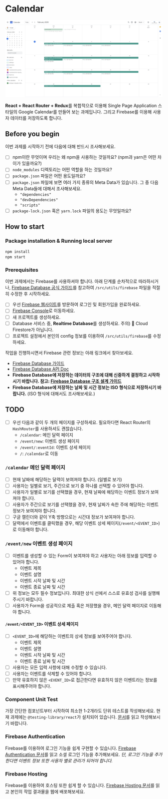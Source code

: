 # Calendar

![Calendar](/readme-assets/calendar.png)

**React + React Router + Redux**를 복합적으로 이용해 Single Page Application 스타일의 Google Calendar를 만들어 보는 과제입니다. 그리고 Firebase를 이용해 사용자 데이터를 저장하도록 합니다.

## Before you begin

이번 과제를 시작하기 전에 다음에 대해 반드시 조사해보세요.

- [ ] npm이란 무엇이며 우리는 왜 npm을 사용하는 것일까요? (npm과 yarn은 어떤 차이가 있을까요?)
- [ ] `node_modules` 디렉토리는 어떤 역할을 하는 것일까요?
- [ ] `package.json` 파일은 어떤 용도일까요?
- [ ] `package.json` 파일에 보면 여러 가지 종류의 Meta Data가 있습니다. 그 중 다음 Meta Data들에 대해서 조사해보세요.
  - `"dependencies"`
  - `"devDependencies"`
  - `"scripts"`
- [ ] `package-lock.json` 혹은 `yarn.lock` 파일의 용도는 무엇일까요?

## How to start

### Package installation & Running local server

```sh
npm install
npm start
```

### Prerequisites

이번 과제에서는 Firebase를 사용하셔야 합니다. 아래 단계를 순차적으로 따라하시거나, [Firebase Database 공식 가이드](https://firebase.google.com/docs/database/web/start)를 참고하여 `/src/utils/firebase` 파일을 적절히 수정한 후 시작하세요.

- [ ] 우선 [Firebase 웹사이트](https://firebase.google.com/)를 방문하여 로그인 및 회원가입을 완료하세요.
- [ ] [Firebase Console](https://console.firebase.google.com)로 이동하세요.
- [ ] 새 프로젝트를 생성하세요.
- [ ] Database 서비스 중, **Realtime Database**를 생성하세요. 주의) 🚨 Cloud Firestore가 아닙니다.
- [ ] 프로젝트 설정에서 본인의 config 정보를 이용하여 `/src/utils/firebase`를 수정하세요.

작업을 진행하시면서 Firebase 관련 정보는 아래 링크에서 찾아보세요.

- [Firebase Database 가이드](https://firebase.google.com/docs/database/web/start)
- [Firebase Database API Doc](https://firebase.google.com/docs/reference/js/firebase.database)
- **Firebase Database에 저장하는 데이터의 구조에 대해 신중하게 결정하고 시작하시기 바랍니다. 참고: [Firebase Database 구조 설계 가이드](https://firebase.google.com/docs/database/web/structure-data)**
- **Firebase Database에 저장하는 날짜 및 시간 정보는 ISO 형식으로 저장하시기 바랍니다.** (ISO 형식에 대해서도 조사해보세요.)

## TODO

- [ ] 우선 다음과 같이 두 개의 페이지를 구성하세요. 필요하다면 React Router의 `HashRouter`를 사용하셔도 괜찮습니다.
  - `/calendar`: 메인 달력 페이지
  - `/event/new`: 이벤트 생성 페이지
  - `/event/:eventId`: 이벤트 상세 페이지
  - `/`: `/calendar`로 이동

### `/calendar` 메인 달력 페이지

- [ ] 현재 날짜에 해당하는 달력이 보여져야 합니다. (일별로 보기)
- [ ] 사용자는 일별로 보기, 주간으로 보기 중 하나를 선택할 수 있어야 합니다.
- [ ] 사용자가 일별로 보기를 선택했을 경우, 현재 날짜에 해당하는 이벤트 정보가 보여져야 합니다.
- [ ] 사용자가 주간으로 보기를 선택했을 경우, 현재 날짜가 속한 주에 해당하는 이벤트 정보가 보여져야 합니다.
- [ ] 구글 캘린더와 같이 Y축 방향으로는 시간대 정보가 보여져야 합니다.
- [ ] 달력에서 이벤트를 클릭했을 경우, 해당 이벤트 상세 페이지(`/event/<EVENT_ID>`)로 이동해야 합니다.

### `/event/new` 이벤트 생성 페이지

- [ ] 이벤트를 생성할 수 있는 Form이 보여져야 하고 사용자는 아래 정보를 입력할 수 있어야 합니다.
  - 이벤트 제목
  - 이벤트 설명
  - 이벤트 시작 날짜 및 시간
  - 이벤트 종료 날짜 및 시간
- [ ] 위 정보는 모두 필수 정보입니다. 최대한 상식 선에서 스스로 유효성 검사를 실행해 주시기 바랍니다.
- [ ] 사용자가 Form을 성공적으로 제출 혹은 저장했을 경우, 메인 달력 페이지로 이동해야 합니다.

#### `/event/<EVENT_ID>` 이벤트 상세 페이지

- [ ] `<EVENT_ID>`에 해당하는 이벤트의 상세 정보를 보여주어야 합니다.
  - 이벤트 제목
  - 이벤트 설명
  - 이벤트 시작 날짜 및 시간
  - 이벤트 종료 날짜 및 시간
- [ ] 사용자는 모든 입력 사항에 대해 수정할 수 있습니다.
- [ ] 사용자는 이벤트를 삭제할 수 있어야 합니다.
- [ ] 만약 유효하지 않은 `<EVENT_ID>`로 접근한다면 유효하지 않은 이벤트라는 정보를 표시해주어야 합니다.

### Component Unit Test

가장 간단한 컴포넌트부터 시작하여 최소한 1-2개라도 단위 테스트를 작성해보세요. 현재 과제에는 `@testing-library/react`가 설치되어 있습니다. [문서](https://testing-library.com/docs/react-testing-library/example-intro)를 읽고 작성해보시기 바랍니다.

### Firebase Authentication

Firebase를 이용하여 로그인 기능을 쉽게 구현할 수 있습니다. [Firebase Authentication 문서](https://firebase.google.com/docs/auth/web/start)를 읽고 소셜 로그인 기능을 추가해보세요. _단, 로그인 기능을 추가한다면 이벤트 정보 또한 사용자 별로 관리가 되어야 합니다._

### Firebase Hosting

Firebase를 이용하여 호스팅 또한 쉽게 할 수 있습니다. [Firebase Hosting 문서](https://firebase.google.com/docs/hosting)를 읽고 본인의 작업 결과물을 웹에 배포해보세요.
